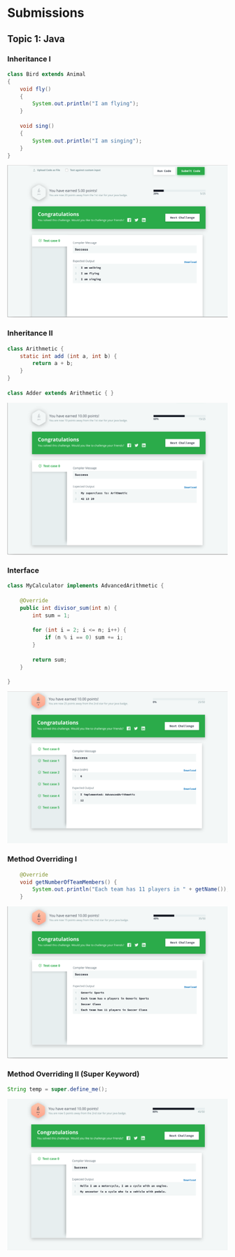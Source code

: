 # Submissions

## Topic 1: Java

### Inheritance I

```Java
class Bird extends Animal
{
	void fly()
	{
		System.out.println("I am flying");
	}

    void sing()
    {
        System.out.println("I am singing");
    }
}
```

<img src="/assets/Inheritance I.png" alt="Inheritance 1" />

### Inheritance II

```Java
class Arithmetic {
    static int add (int a, int b) {
        return a + b;
    }
}

class Adder extends Arithmetic { }
```

<img src="/assets/Inheritance II.png" alt="Inheritance 2" />

### Interface

```Java
class MyCalculator implements AdvancedArithmetic {

    @Override
    public int divisor_sum(int n) { 
        int sum = 1;

        for (int i = 2; i <= n; i++) {
            if (n % i == 0) sum += i;
        }

        return sum;
    }

}
```

<img src="/assets/Interface.png" alt="Interface" />

### Method Overriding I

```Java
    @Override
    void getNumberOfTeamMembers() {
        System.out.println("Each team has 11 players in " + getName());
    }
```

<img src="/assets/Method Overriding I.png" alt="Method Overriding 1" />

### Method Overriding II (Super Keyword)

```Java
String temp = super.define_me(); 
```

<img src="/assets/Method Overriding II.png" alt="Method Overriding 2" />



